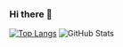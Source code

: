 ### Hi there 👋

[![Top Langs](https://github-readme-stats.vercel.app/api/top-langs/?username=ozturk9976&show_icons=true&theme=highcontrast&border_radius=0&widht=900)](https://github.com/anuraghazra/github-readme-stats)
![GitHub Stats](https://github-readme-stats.vercel.app/api?username=ozturk9976&show_icons=true&theme=highcontrast&border_radius=0)


<!--
**ozturk9976/ozturk9976** is a ✨ _special_ ✨ repository because its `README.md` (this file) appears on your GitHub profile.

Here are some ideas to get you started:

- 🔭 I’m currently working on ...
- 🌱 I’m currently learning ...
- 👯 I’m looking to collaborate on ...
- 🤔 I’m looking for help with ...
- 💬 Ask me about ...
- 📫 How to reach me: ...
- 😄 Pronouns: ...
- ⚡ Fun fact: ...
-->
